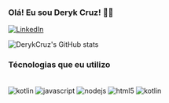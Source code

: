 

### Olá! Eu sou Deryk Cruz! 🤙🏽

[![LinkedIn](https://img.shields.io/badge/LinkedIn-0077B5?style=for-the-badge&logo=linkedin&logoColor=white
)](https://www.linkedin.com/in/deryk-cruz-76409721b/)

![DerykCruz's GitHub stats](https://github-readme-stats.vercel.app/api?username=DerykCruz&show_icons=true&theme=dracula)

###  Técnologias que eu utilizo
<div style="display: inline_block"><br/>
<img align="center" alt= "kotlin" src="https://img.shields.io/badge/Kotlin-0095D5?&style=for-the-badge&logo=kotlin&logoColor=white"/>
<img align="center" alt= "javascript" src="https://img.shields.io/badge/JavaScript-F7DF1E?style=for-the-badge&logo=javascript&logoColor=black"/>
<img align="center" alt= "nodejs" src="https://img.shields.io/badge/Node.js-43853D?style=for-the-badge&logo=node.js&logoColor=white"/>
<img align="center" alt= "html5" src="https://img.shields.io/badge/HTML5-E34F26?style=for-the-badge&logo=html5&logoColor=white"/>
<img align="center" alt= "kotlin" src="https://img.shields.io/badge/CSS-239120?&style=for-the-badge&logo=css3&logoColor=white"/>
</div>
